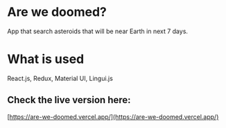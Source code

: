 # Are we doomed?
App that search asteroids that will be near Earth in next 7 days.

# What is used
React.js, Redux, Material UI, Lingui.js

## Check the live version here:

[https://are-we-doomed.vercel.app/](https://are-we-doomed.vercel.app/)
